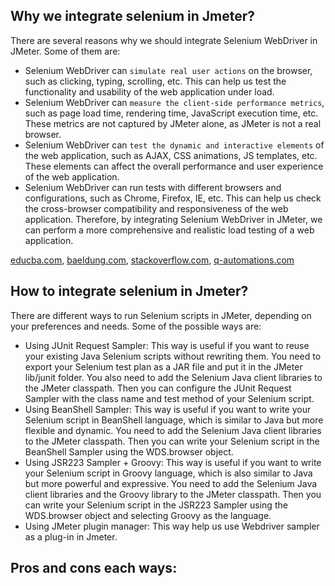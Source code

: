 ## Why we integrate selenium in Jmeter?
There are several reasons why we should integrate Selenium WebDriver in JMeter. Some of them are:

- Selenium WebDriver can `simulate real user actions` on the browser, such as clicking, typing, scrolling, etc. This can help us test the functionality and usability of the web application under load.
- Selenium WebDriver can `measure the client-side performance metrics`, such as page load time, rendering time, JavaScript execution time, etc. These metrics are not captured by JMeter alone, as JMeter is not a real browser.
- Selenium WebDriver can `test the dynamic and interactive elements` of the web application, such as AJAX, CSS animations, JS templates, etc. These elements can affect the overall performance and user experience of the web application.
- Selenium WebDriver can run tests with different browsers and configurations, such as Chrome, Firefox, IE, etc. This can help us check the cross-browser compatibility and responsiveness of the web application.
Therefore, by integrating Selenium WebDriver in JMeter, we can perform a more comprehensive and realistic load testing of a web application.

[educba.com](https://www.educba.com/jmeter-with-selenium/), [baeldung.com](https://www.baeldung.com/selenium-jmeter), [stackoverflow.com](https://stackoverflow.com/questions/7817498/running-selenium-scripts-with-jmeter), [q-automations.com](https://q-automations.com/2019/05/07/how-to-run-selenium-script-in-jmeter/)
## How to integrate selenium in Jmeter?

There are different ways to run Selenium scripts in JMeter, depending on your preferences and needs. Some of the possible ways are:

- Using JUnit Request Sampler: This way is useful if you want to reuse your existing Java Selenium scripts without rewriting them. You need to export your Selenium test plan as a JAR file and put it in the JMeter lib/junit folder. You also need to add the Selenium Java client libraries to the JMeter classpath. Then you can configure the JUnit Request Sampler with the class name and test method of your Selenium script.
- Using BeanShell Sampler: This way is useful if you want to write your Selenium script in BeanShell language, which is similar to Java but more flexible and dynamic. You need to add the Selenium Java client libraries to the JMeter classpath. Then you can write your Selenium script in the BeanShell Sampler using the WDS.browser object.
- Using JSR223 Sampler + Groovy: This way is useful if you want to write your Selenium script in Groovy language, which is also similar to Java but more powerful and expressive. You need to add the Selenium Java client libraries and the Groovy library to the JMeter classpath. Then you can write your Selenium script in the JSR223 Sampler using the WDS.browser object and selecting Groovy as the language.
- Using JMeter plugin manager: This way help us use Webdriver sampler as a plug-in in Jmeter.


## Pros and cons each ways:
